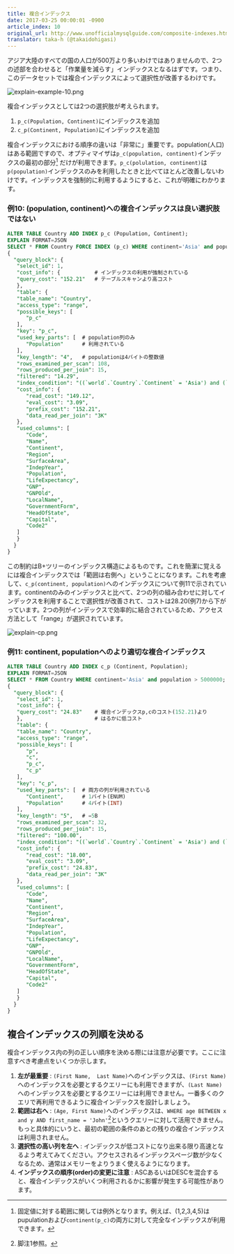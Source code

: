 ```yaml
---
title: 複合インデックス 
date: 2017-03-25 00:00:01 -0900
article_index: 10
original_url: http://www.unofficialmysqlguide.com/composite-indexes.html
translator: taka-h (@takaidohigasi)
---
```


アジア大陸のすべての国の人口が500万より多いわけではありませんので、2つの述部を合わせると「作業量を減らす」インデックスとなるはずです。つまり、このデータセットでは複合インデックスによって選択性が改善するわけです。

![explain-example-10.png](http://www.unofficialmysqlguide.com/_images/explain-example-10.png)

複合インデックスとしては2つの選択肢が考えられます。

1. `p_c(Population, Continent)`にインデックスを追加
2. `c_p(Continent, Population)`にインデックスを追加

複合インデックスにおける順序の違いは「非常に」重要です。population(人口)はある範囲ですので、オプティマイザは`p_c(population, continent)`インデックスの最初の部分[^1] だけが利用できます。`p_c(polulation, continent)`は`p(population)`インデックスのみを利用したときと比べてほとんど改善しないわけです。インデックスを強制的に利用するようにすると、これが明確にわかります。

### 例10: (population, continent)への複合インデックスは良い選択肢ではない

```sql
ALTER TABLE Country ADD INDEX p_c (Population, Continent);
EXPLAIN FORMAT=JSON
SELECT * FROM Country FORCE INDEX (p_c) WHERE continent='Asia' and population > 5000000;
{
  "query_block": {
   "select_id": 1,
   "cost_info": {           # インデックスの利用が強制されている
   "query_cost": "152.21"   # テーブルスキャンより高コスト
   },
   "table": {
   "table_name": "Country",
   "access_type": "range",
   "possible_keys": [
      "p_c"
   ],
   "key": "p_c",
   "used_key_parts": [  # population列のみ
      "Population"      # 利用されている
   ],
   "key_length": "4",   # populationは4バイトの整数値
   "rows_examined_per_scan": 108,
   "rows_produced_per_join": 15,
   "filtered": "14.29",
   "index_condition": "((`world`.`Country`.`Continent` = 'Asia') and (`world`.`Country`.`Population` > 5000000))",
   "cost_info": {
      "read_cost": "149.12",
      "eval_cost": "3.09",
      "prefix_cost": "152.21",
      "data_read_per_join": "3K"
   },
   "used_columns": [
      "Code",
      "Name",
      "Continent",
      "Region",
      "SurfaceArea",
      "IndepYear",
      "Population",
      "LifeExpectancy",
      "GNP",
      "GNPOld",
      "LocalName",
      "GovernmentForm",
      "HeadOfState",
      "Capital",
      "Code2"
   ]
   }
  }
}
```

この制約はB+ツリーのインデックス構造によるものです。これを簡潔に覚えるには複合インデックスでは「範囲は右側へ」ということになります。これを考慮して、`c_p(continent, population)`へのインデックスについて例11で示されています。continentのみのインデックスと比べて、2つの列の組み合わせに対してインデックスを利用することで選択性が改善されて、コストは28.20(例7)から下がっています。2つの列がインデックスで効率的に結合されているため、アクセス方法として「range」が選択されています。

![explain-cp.png](http://www.unofficialmysqlguide.com/_images/explain-cp.png)

### 例11: continent, populationへのより適切な複合インデックス

```sql
ALTER TABLE Country ADD INDEX c_p (Continent, Population);
EXPLAIN FORMAT=JSON
SELECT * FROM Country WHERE continent='Asia' and population > 5000000;
{
  "query_block": {
   "select_id": 1,
   "cost_info": {
   "query_cost": "24.83"    # 複合インデックスp,cのコスト(152.21)より
   },                       # はるかに低コスト
   "table": {
   "table_name": "Country",
   "access_type": "range",
   "possible_keys": [
      "p",
      "c",
      "p_c",
      "c_p"
   ],
   "key": "c_p",
   "used_key_parts": [  # 両方の列が利用されている
      "Continent",      # 1バイト(ENUM)
      "Population"      # 4バイト(INT)
   ],
   "key_length": "5",   # =5B
   "rows_examined_per_scan": 32,
   "rows_produced_per_join": 15,
   "filtered": "100.00",
   "index_condition": "((`world`.`Country`.`Continent` = 'Asia') and (`world`.`Country`.`Population` > 5000000))",
   "cost_info": {
      "read_cost": "18.00",
      "eval_cost": "3.09",
      "prefix_cost": "24.83",
      "data_read_per_join": "3K"
   },
   "used_columns": [
      "Code",
      "Name",
      "Continent",
      "Region",
      "SurfaceArea",
      "IndepYear",
      "Population",
      "LifeExpectancy",
      "GNP",
      "GNPOld",
      "LocalName",
      "GovernmentForm",
      "HeadOfState",
      "Capital",
      "Code2"
   ]
   }
  }
}
```

## 複合インデックスの列順を決める

複合インデックス内の列の正しい順序を決める際には注意が必要です。ここに注意すべき考慮点をいくつか示します。

1. **左が最重要** : `(First Name,  Last Name)`へのインデックスは、`(First Name)`へのインデックスを必要とするクエリーにも利用できますが、`(Last Name)`へのインデックスを必要とするクエリーには利用できません。一番多くのクエリで再利用できるように複合インデックスを設計しましょう。
2. **範囲は右へ**  : `(Age, First Name)`へのインデックスは、`WHERE age BETWEEN x and y AND first_name = 'John'`[^2]というクエリーに対して活用できません。もっと具体的にいうと、最初の範囲の条件のあとの残りの複合インデックスは利用されません。
3. **選択性の高い列を左へ** : インデックスが低コストになり出来る限り高速となるよう考えてみてください。アクセスされるインデックスページ数が少なくなるため、通常はメモリーをよりうまく使えるようになります。
4. **インデックスの順序(order)の変更に注意** : ASCあるいはDESCを混合すると、複合インデックスがいくつ利用されるかに影響が発生する可能性があります。

[^1]: 固定値に対する範囲に関しては例外となります。例えば、(1,2,3,4,5)はpupulationおよび`continent(p_c)`の両方に対して完全なインデックスが利用できます。
[^2]: 脚注1参照。
